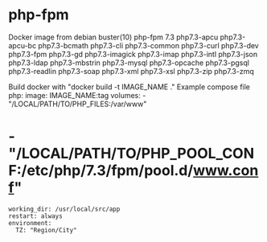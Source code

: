 # php-fpm
Docker image from debian buster(10) php-fpm 7.3
php7.3-apcu
php7.3-apcu-bc
php7.3-bcmath
php7.3-cli
php7.3-common
php7.3-curl
php7.3-dev
php7.3-fpm
php7.3-gd
php7.3-imagick
php7.3-imap
php7.3-intl
php7.3-json
php7.3-ldap
php7.3-mbstrin
php7.3-mysql
php7.3-opcache
php7.3-pgsql
php7.3-readlin
php7.3-soap
php7.3-xml
php7.3-xsl
php7.3-zip
php7.3-zmq

Build docker with "docker build -t IMAGE_NAME ."
Example compose file
php:
    image: IMAGE_NAME:tag
    volumes:
      - "/LOCAL/PATH/TO/PHP_FILES:/var/www"
#     - "/LOCAL/PATH/TO/PHP_POOL_CONF:/etc/php/7.3/fpm/pool.d/www.conf"
    working_dir: /usr/local/src/app
    restart: always
    environment:
      TZ: "Region/City"

